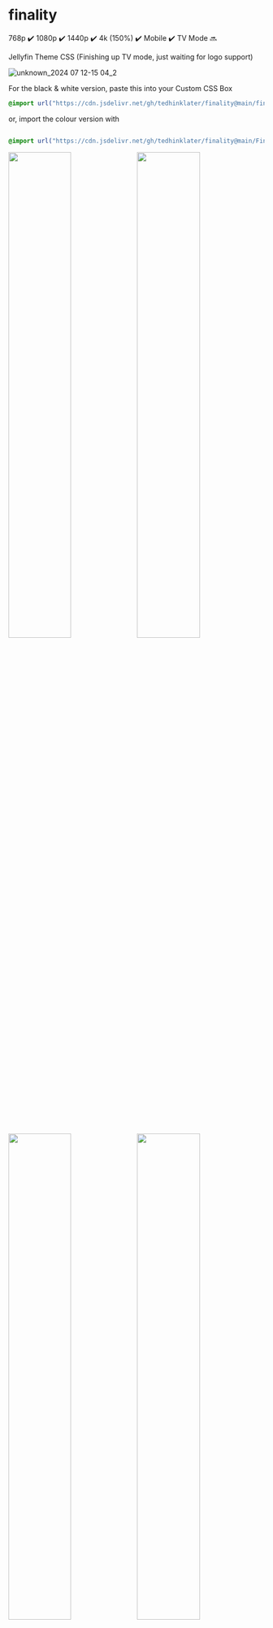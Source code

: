 # finality 
768p :heavy_check_mark: 1080p :heavy_check_mark: 1440p :heavy_check_mark: 4k (150%) :heavy_check_mark: Mobile :heavy_check_mark: TV Mode :soon:

Jellyfin Theme CSS (Finishing up TV mode, just waiting for logo support)

![unknown_2024 07 12-15 04_2](https://github.com/user-attachments/assets/d42a3ea7-1192-444e-9bbf-bb8f87111d40)

For the black & white version, paste this into your Custom CSS Box

```css
@import url("https://cdn.jsdelivr.net/gh/tedhinklater/finality@main/finality.css");

```

or, import the colour version with

```css

@import url("https://cdn.jsdelivr.net/gh/tedhinklater/finality@main/Finality-Coloured.css");

```

<img src="https://github.com/tedhinklater/finality/assets/66086488/1cea8ffe-6edf-451e-87f1-097a9c1803e7" width="49.5%" height="49.5%" /> <img src="https://github.com/tedhinklater/finality/assets/66086488/2ac32beb-325b-48bc-b0db-e51680d0b081" width="49.5%" height="49.5%" />
<img src="https://github.com/user-attachments/assets/e171b6c1-12d6-42bd-a42f-e187b740e57e" width="49.5%" height="49.5%" /> <img src="https://github.com/tedhinklater/finality/assets/66086488/641981d0-436c-4017-a51f-58d780ea266b" width="49.5%" height="49.5%" />

# Player 

![14](https://github.com/tedhinklater/finality/assets/66086488/84d70061-5216-4921-bff0-fbb25de59cca)

# Mobile

![mobile](https://github.com/tedhinklater/finality/assets/66086488/a0fb2aec-2794-4d68-b96c-9a144844729a)

Make sure you enable backdrops and under Display settings use the Dark theme
![Backdrops](https://i.imgur.com/18D9IO3.png)

# Featured Content Bar by [BobHasNoSoul](https://github.com/BobHasNoSoul) and [SethBacon](https://forum.jellyfin.org/u-sethbacon)

1) Download [slideshow.html](https://github.com/tedhinklater/finality/blob/main/slideshow.html)

2) Enter your ```UserId``` into line 11 of slideshow.html (Get your UserID by going to the Jellyfin Dashboard, go to the Users tab, click your username. Your UserId is the last string in the address bar after the = sign)

3) Enter your ```API key``` into line 12 of slideshow.html (Go to Dashboard, API Keys tab, click the + and create a key for FeaturedSlideshow)

4) Go to your ```jellyfin-web``` folder (C:\Program Files\Jellyfin\Server\jellyfin-web) and create a folder named ```avatars``` and drop ```slideshow.html``` in that folder

5) (Important: Open Notepad with Administrator rights, or use Notepad++ for this) In the jellyfin-web folder, open the file ```home-html.RANDOMSTRINGHERE.chunk.js```

6) Ctrl+F and search for ```data-backdroptype="movie,series,book">``` 

7) Paste this after the >

```html
<style>.featurediframe { width: 89vw; height: 300px; display: block; border: 1px solid #000; margin: 0 auto}</style> <iframe class="featurediframe" src="/web/avatars/slideshow.html"></iframe>
```
8) Save the file.

9) Add this to your Custom CSS box in the Dashboard

```css
@import url("https://cdn.jsdelivr.net/gh/tedhinklater/finality@main/slideshow.css");
```

10) Empty your browser's cached web content (Ctrl+F5 or empty it from your browser's Cookies and Site Data settings section)

That's it.

# Customization
<img src="https://i.imgur.com/5d4W3M2.png" width="10%" height="10%"  />

```css
/*Use your own header logo*/
.pageTitleWithDefaultLogo {
  background-image: url(YOURURLHERE);
}
```
